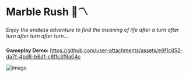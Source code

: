 # Marble Rush 🔵〽

###

*Enjoy the endless adventure to find the meaning of life after a turn after turn after turn after turn...*

###

**Gameplay Demo:**
https://github.com/user-attachments/assets/e9f1c852-da7f-4bd8-b6df-c8ffc3f9a04c

![image](https://github.com/user-attachments/assets/c2880c5c-e584-4045-a8cd-5addb12159fd)
